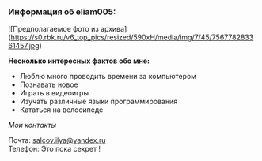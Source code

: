 ### Информация об eliam005:<br>

![Предполагаемое фото из архива] (https://s0.rbk.ru/v6_top_pics/resized/590xH/media/img/7/45/756778283361457.jpg)

**Несколько интересных фактов обо мне:**<br>

- Люблю много проводить времени за компьютером
- Познавать новое
- Играть в видеоигры
- Изучать различные языки программирования
- Кататься на велосипеде

*Мои контакты*<br>

Почта: salcov.ilya@yandex.ru<br>
Телефон: Это пока секрет !
